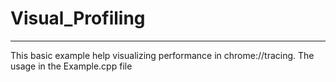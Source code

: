 # Visual_Profiling
___
This basic example help visualizing performance in chrome://tracing. The usage in the Example.cpp file
